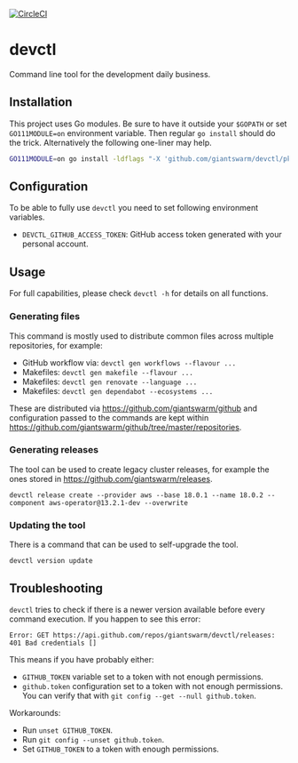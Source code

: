[![CircleCI](https://circleci.com/gh/giantswarm/devctl.svg?style=shield&circle-token=5f432129bee4f3b1d8a875c5c2bf8aed0cda6bea)](https://circleci.com/gh/giantswarm/devctl)

# devctl

Command line tool for the development daily business.

## Installation

This project uses Go modules. Be sure to have it outside your `$GOPATH` or
set `GO111MODULE=on` environment variable. Then regular `go install` should do
the trick. Alternatively the following one-liner may help.

```sh
GO111MODULE=on go install -ldflags "-X 'github.com/giantswarm/devctl/pkg/project.gitSHA=$(git rev-parse HEAD)'" .
```

## Configuration

To be able to fully use `devctl` you need to set following environment variables.

- `DEVCTL_GITHUB_ACCESS_TOKEN`: GitHub access token generated with your
  personal account.

## Usage

For full capabilities, please check `devctl -h` for details on all functions.

### Generating files

This command is mostly used to distribute common files across multiple repositories, for example:

- GitHub workflow via: `devctl gen workflows --flavour ...`
- Makefiles: `devctl gen makefile --flavour ...`
- Makefiles: `devctl gen renovate --language ...`
- Makefiles: `devctl gen dependabot --ecosystems ...`

These are distributed via https://github.com/giantswarm/github and configuration passed to the commands are kept
within https://github.com/giantswarm/github/tree/master/repositories.

### Generating releases

The tool can be used to create legacy cluster releases, for example the ones stored in https://github.com/giantswarm/releases.

```shell
devctl release create --provider aws --base 18.0.1 --name 18.0.2 --component aws-operator@13.2.1-dev --overwrite
```

### Updating the tool

There is a command that can be used to self-upgrade the tool.

```shell
devctl version update
```

## Troubleshooting

`devctl` tries to check if there is a newer version available before every command execution. If you happen to see this error:

```
Error: GET https://api.github.com/repos/giantswarm/devctl/releases: 401 Bad credentials []
```

This means if you have probably either:

- `GITHUB_TOKEN` variable set to a token with not enough permissions.
- `github.token` configuration set to a token with not enough permissions. You can verify that with `git config --get --null github.token`.

Workarounds:

- Run `unset GITHUB_TOKEN`.
- Run `git config --unset github.token`.
- Set `GITHUB_TOKEN` to a token with enough permissions.
